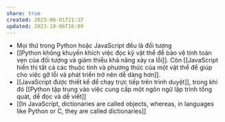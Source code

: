 ```yaml
---
share: true
created: 2023-06-01T21:37
updated: 2023-10-06T16:09
---
```

- Mọi thứ trong Python hoặc JavaScript đều là đối tượng
- [[Python không khuyến khích việc đọc kỹ vật thể để bảo vệ tính toàn vẹn của đối tượng và giảm thiểu khả năng xảy ra lỗi]]. Còn [[JavaScript hiển thị tất cả các thuộc tính và phương thức của một vật thể để giúp cho việc gỡ lỗi và phát triển trở nên dễ dàng hơn]]. 
- [[JavaScript được thiết kế để chạy trực tiếp trên trình duyệt]], trong khi đó [[Python tập trung vào việc cung cấp một ngôn ngữ lập trình tổng quát, dễ đọc và dễ viết]] 
- [[In JavaScript, dictionaries are called objects, whereas, in languages like Python or C, they are called dictionaries]]
